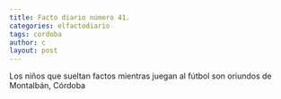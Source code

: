 ```yaml
---
title: Facto diario número 41.
categories: elfactodiario
tags: cordoba
author: c
layout: post
---
```

Los niños que sueltan factos mientras juegan al fútbol son oriundos de Montalbán, Córdoba

